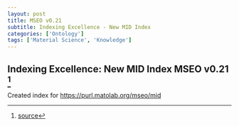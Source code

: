 ```yaml
---
layout: post
title: MSEO v0.21
subtitle: Indexing Excellence - New MID Index
categories: ['Ontology']
tags: ['Material Science', 'Knowledge']
---
```


## Indexing Excellence: New MID Index MSEO v0.21 [^fn1]

Created index for https://purl.matolab.org/mseo/mid

[^fn1]: [source](https://github.com/Mat-O-Lab/MSEO/compare/v0.2...v0.21)